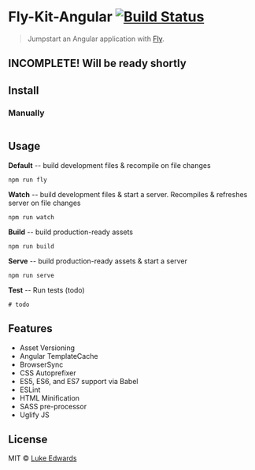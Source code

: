 # Fly-Kit-Angular [![Build Status](https://travis-ci.org/lukeed/fly-ng-starter.svg?branch=master)](https://travis-ci.org/lukeed/fly-ng-starter)

> Jumpstart an Angular application with [Fly](https://git.io/fly).

## INCOMPLETE! Will be ready shortly

## Install
<!-- ### [Yeoman](http://yeoman.io) -->
<!-- If you are looking for speed, convenience, and automation, there is a [Yeoman generator](https://github.com/lukeed/generator-fly-ng-starter) generator to help you get started with Fly. -->

### Manually
```bash
```

## Usage

**Default** -- build development files & recompile on file changes
```
npm run fly
```

**Watch** -- build development files & start a server. Recompiles & refreshes server on file changes
```
npm run watch
```

**Build** -- build production-ready assets
```
npm run build
```

**Serve** -- build production-ready assets & start a server
```
npm run serve
```

**Test** -- Run tests (todo)
```
# todo
```

## Features
* Asset Versioning
* Angular TemplateCache
* BrowserSync
* CSS Autoprefixer
* ES5, ES6, and ES7 support via Babel
* ESLint 
* HTML Minification
* SASS pre-processor
* Uglify JS

## License

MIT © [Luke Edwards](https://github.com/lukeed)
